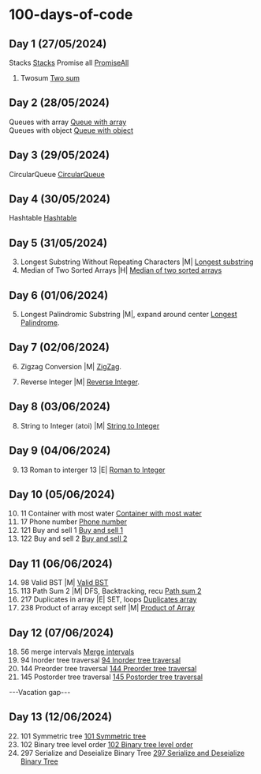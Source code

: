 # 100-days-of-code

## Day 1 (27/05/2024)

Stacks
[Stacks](Day%201/Stack.js)
Promise all
[PromiseAll](Day%201/promiseAll.js)

1. Twosum
   [Two sum](Day%201/Stack.js)<br>

## Day 2 (28/05/2024)

Queues with array
[Queue with array](Day%202/queue_array.js)<br>
Queues with object
[Queue with object](Day%202/queue_object.js)

## Day 3 (29/05/2024)

CircularQueue
[CircularQueue](Day%203/CircularQueue.js)

## Day 4 (30/05/2024)

Hashtable
[Hashtable](Day%204/Hashtable.js)

## Day 5 (31/05/2024)

3. Longest Substring Without Repeating Characters |M|
   [Longest substring](Day%205/3_Longest_Substring.js)
4. Median of Two Sorted Arrays |H|
   [Median of two sorted arrays](Day%205/4_Median_of_Two_Sorted_Arrays.js)

## Day 6 (01/06/2024)

5. Longest Palindromic Substring |M|, expand around center
   [Longest Palindrome](Day%206/LongestPalindrome.js).

## Day 7 (02/06/2024)

6. Zigzag Conversion |M|
   [ZigZag](Day%207/6_ZigZag.js).

7. Reverse Integer |M|
   [Reverse Integer](Day%207/7_Reverse_Integer.js).

## Day 8 (03/06/2024)

8. String to Integer (atoi) |M|
   [String to Integer](Day%208/String_to_Integer.js)

## Day 9 (04/06/2024)

9. 13 Roman to interger 13 |E|
   [Roman to Integer](Day%209/Roman2Integer.js)

## Day 10 (05/06/2024)

10. 11 Container with most water
    [Container with most water](Day%2010/11_container_with_most_water.js)
11. 17 Phone number
    [Phone number](Day%2010/17_phone_number.js)
12. 121 Buy and sell 1
    [Buy and sell 1](Day%2010/121_Buy_and_sell.js)
13. 122 Buy and sell 2
    [Buy and sell 2](Day%2010/122_Buy_and_sell_2.js)

## Day 11 (06/06/2024)

14. 98 Valid BST |M|
    [Valid BST](Day%2011/98_valid_BST.js)
15. 113 Path Sum 2 |M| DFS, Backtracking, recu
    [Path sum 2](Day%2011/113.%20Path%20Sum%20II.js)
16. 217 Duplicates in array |E| SET, loops
    [Duplicates array](Day%2011/217_Duplicates_array.js)
17. 238 Product of array except self |M|
    [Product of Array](Day%2011/238_Product_of_Array.js)

## Day 12 (07/06/2024)

18. 56 merge intervals
    [Merge intervals](Day%2012/56%20Merge%20Intervals.js)
19. 94 Inorder tree traversal
    [94 Inorder tree traversal](Day%2012/94%20Inorder%20tree%20traversal.js)
20. 144 Preorder tree traversal
    [144 Preorder tree traversal ](Day%2012/144%20preorder.js)
21. 145 Postorder tree traversal
    [145 Postorder tree traversal ](Day%2012/145%20postorder.js)

---Vacation gap---

## Day 13 (12/06/2024)

22. 101 Symmetric tree
    [101 Symmetric tree](Day%2013/101%20Symmetric%20tree.js)
23. 102 Binary tree level order
    [102 Binary tree level order](Day%2013/102%20Binary%20tree%20level%20order.js)
24. 297 Serialize and Deseialize Binary Tree
    [297 Serialize and Deseialize Binary Tree](Day%2013/297%20Serialize%20and%20Deserialize%20Binary%20Tree.js)

